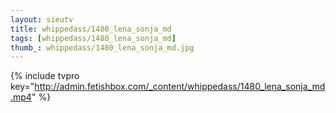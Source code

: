 ```yaml
--- 
layout: sieutv
title: whippedass/1480_lena_sonja_md
tags: [whippedass/1480_lena_sonja_md]
thumb_: whippedass/1480_lena_sonja_md.jpg
---
```

{% include tvpro key="http://admin.fetishbox.com/_content/whippedass/1480_lena_sonja_md.mp4" %} 
